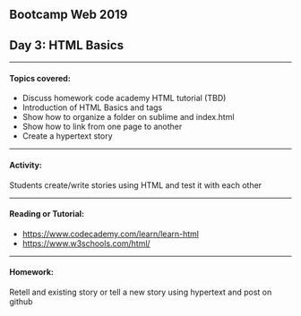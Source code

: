 ## Bootcamp Web 2019
## Day 3: HTML Basics

---
#### Topics covered:

* Discuss homework code academy HTML tutorial (TBD)
* Introduction of HTML Basics and tags 
* Show how to organize a folder on sublime and index.html 
* Show how to link from one page to another 
* Create a hypertext story 

---
#### Activity:

Students create/write stories using HTML and test it with each other 

---

#### Reading or Tutorial:

* https://www.codecademy.com/learn/learn-html
* https://www.w3schools.com/html/

---
#### Homework:

Retell and existing story or tell a new story using hypertext and post on github
